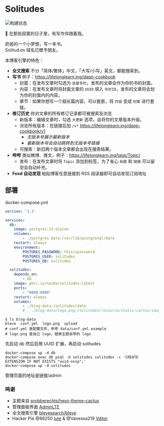 # Solitudes

![构建状态](https://github.com/naiba/solitudes/workflows/Build%20Docker%20Image/badge.svg)

:smoking: 在那些寂寞的日子里，有写作伴随着我。

奶爸的一个小梦想，写一本书。<br>
Solitud.es 域名已赠予朋友。

本博客引擎的特色：

- **全文搜索** 不分「简体/繁体」中文，「大写/小写」英文，都能搜索到。
- **写书** 例子：<https://lifelonglearn.ing/dapp-cookbook>
  - 封面：在发布文章时勾选为 `这是专栏`，发布的文章会作为你的书的封面。
  - 内容：在发布文章时将封面文章的 `UUID` 填入 `专栏ID`，发布的文章将会划为你的封面内的内容。
  - 章节：如果你想写一个超长篇内容，可以套嵌，将 `内容` 变成 `封面` 进行套娃。
- **修订历史** 你对文章的所有修订记录都可被搜索及浏览
  - 新版本：编辑文章时，勾选 `大更新` 选项，会将你的文章版本升级。
  - 浏览所有版本：在链接后加 `/v*` <https://lifelonglearn.ing/dapp-cookbook/v1>
    - *无版本号展示最新版本*
    - *最新版本号会自动跳转到无版本号链接*
  - 可搜索：新旧两个版本文章都会出现在搜索结果。
- **哔哔** 类似微博、推文，例子：<https://lifelonglearn.ing/tags/Topic/>
  - 发布：在发布文章时将 `Topic` 添加到标签，为了省心 `标题` 和 `链接` 可以留空会自动补充。
- **Feed 自动发现** 粘贴博客任意链接到 RSS 阅读器即可自动发现订阅地址

## 部署

docker-compose.yml

```yaml
version: '3.3'

services:
  db:
    image: postgres:13-alpine
    volumes:
        - ./postgres-data:/var/lib/postgresql/data
    restart: always
    environment:
        POSTGRES_PASSWORD: thisispassword
        POSTGRES_USER: solitudes
        POSTGRES_DB: solitudes

  solitudes:
    depends_on:
        - db
    image: ghcr.io/naiba/solitudes:latest
    ports:
        - "8080:8080"
    restart: always
    volumes:
        - ./blog-data:/solitudes/data
        # - ./blog-data/logo.png:/solitudes/resource/static/cactus/images/logo.png # 自定义logo
```

```shell
$ ls blog-data
bleve  conf.yml  logo.png  upload
# conf.yml 是配置文件，参考 data/conf.yml.example
# logo.png 是自己 logo，替换主题自带的 logo

```

先启动 db 然后启用 UUID 扩展，再启动 solitudes


```
docker-compose up -d db
docker-compose exec db psql -U solitudes solitudes -c 'CREATE EXTENSION IF NOT EXISTS "uuid-ossp";'
docker-compose up -d solitudes
```

管理页面的地址是链接/admin

### 鸣谢

- 主题来自 [probberechts/hexo-theme-cactus](https://github.com/probberechts/hexo-theme-cactus)
- 管理面板界面 [AdminLTE](https://adminlte.io/)
- 全文搜索引擎 [blevesearch/bleve](https://github.com/blevesearch/bleve)
- Hacker Pie @88250 [lute](https://github.com/88250/lute) & @Vanessa219 [Vditor](https://github.com/Vanessa219/vditor)
